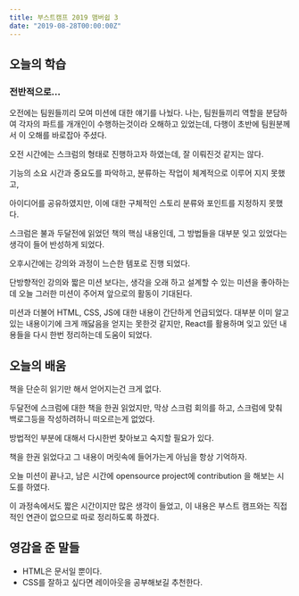 ```yaml
---
title: 부스트캠프 2019 맴버쉽 3
date: "2019-08-28T00:00:00Z"
---
```


## 오늘의 학습

### 전반적으로...

오전에는 팀원들끼리 모여 미션에 대한 얘기를 나눴다.
나는, 팀원들끼리 역할을 분담하여 각자의 파트를 개개인이 수행하는것이라 오해하고 있었는데, 다행이 초반에 팀원분께서 이 오해를 바로잡아 주셨다.

오전 시간에는 스크럼의 형태로 진행하고자 하였는데, 잘 이뤄진것 같지는 않다.

기능의 소요 시간과 중요도를 파악하고, 분류하는 작업이 체계적으로 이루어 지지 못했고,

아이디어를 공유하였지만, 이에 대한 구체적인 스토리 분류와 포인트를 지정하지 못했다.

스크럼은 불과 두달전에 읽었던 책의 핵심 내용인데, 그 방법들을 대부분 잊고 있었다는 생각이 들어 반성하게 되었다.

오후시간에는 강의와 과정이 느슨한 템포로 진행 되었다.

단방향적인 강의와 짧은 미션 보다는, 생각을 오래 하고 설계할 수 있는 미션을 좋아하는데 오늘 그러한 미션이 주어져 앞으로의 활동이 기대된다.

미션과 더불어 HTML, CSS, JS에 대한 내용이 간단하게 언급되었다.
대부분 이미 알고 있는 내용이기에 크게 깨닳음을 얻지는 못한것 같지만, React를 활용하며 잊고 있던 내용들을 다시 한번 정리하는데 도움이 되었다.

## 오늘의 배움

책을 단순히 읽기만 해서 얻어지는건 크게 없다.

두달전에 스크럼에 대한 책을 한권 읽었지만, 막상 스크럼 회의를 하고, 스크럼에 맞춰 백로그등을 작성하려하니 떠오르는게 없었다.

방법적인 부분에 대해서 다시한번 찾아보고 숙지할 필요가 있다.

책을 한권 읽었다고 그 내용이 머릿속에 들어가는게 아님을 항상 기억하자.

오늘 미션이 끝나고, 남은 시간에 opensource project에 contribution 을 해보는 시도를 하였다.

이 과정속에서도 짧은 시간이지만 많은 생각이 들었고, 이 내용은 부스트 캠프와는 직접적인 연관이 없으므로 따로 정리하도록 하겠다.

## 영감을 준 말들

- HTML은 문서일 뿐이다.
- CSS를 잘하고 싶다면 레이아웃을 공부해보길 추천한다.

